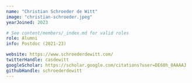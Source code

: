 ```yaml
---
name: "Christian Schroeder de Witt"
image: "christian-schroeder.jpeg"
yearJoined: 2023

# See content/members/_index.md for valid roles
role: Alumni
info: Postdoc (2021-23)

website: https://www.schroederdewitt.com/
twitterHandle: casdewitt
googleScholar: https://scholar.google.com/citations?user=DE60h_0AAAAJ
githubHandle: schroederdewitt
---
```

